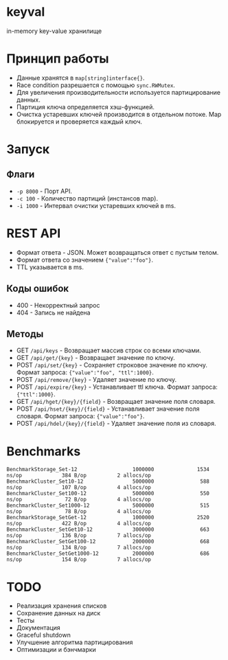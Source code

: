 # keyval
in-memory key-value хранилище

# Принцип работы
* Данные хранятся в `map[string]interface{}`.
* Race condition разрешается с помощью `sync.RWMutex`.
* Для увеличения производительности используется партицирование данных.
* Партиция ключа определяется хэш-функцией.
* Очистка устаревших ключей производится в отдельном потоке. Map блокируется и проверяется каждый ключ.

# Запуск
## Флаги
* `-p 8000` - Порт API.
* `-c 100` - Количество партиций (инстансов map).
* `-i 1000` - Интервал очистки устаревших ключей в ms.

# REST API
* Формат ответа - JSON. Может возвращаться ответ с пустым телом.
* Формат ответа со значением `{"value":"foo"}`.
* TTL указывается в ms.

## Коды ошибок
* 400 - Некорректный запрос
* 404 - Запись не найдена

## Методы
* GET `/api/keys` - Возвращает массив строк со всеми ключами.
* GET `/api/get/{key}` - Возвращает значение по ключу.
* POST `/api/set/{key}` - Сохраняет строковое значение по ключу. Формат запроса: `{"value":"foo", "ttl":1000}`.
* POST `/api/remove/{key}` - Удаляет значение по ключу.
* POST `/api/expire/{key}` - Устанавливает ttl ключа. Формат запроса: `{"ttl":1000}`.
* GET `/api/hget/{key}/{field}` - Возвращает значение поля словаря.
* POST `/api/hset/{key}/{field}` - Устанавливает значение поля словаря. Формат запроса: `{"value":"foo"}`.
* POST `/api/hdel/{key}/{field}` - Удаляет значение поля из словаря.

# Benchmarks
```
BenchmarkStorage_Set-12                  1000000              1534 ns/op             384 B/op          2 allocs/op
BenchmarkCluster_Set10-12                5000000               588 ns/op             107 B/op          4 allocs/op
BenchmarkCluster_Set100-12               5000000               550 ns/op              72 B/op          4 allocs/op
BenchmarkCluster_Set1000-12              5000000               515 ns/op              78 B/op          4 allocs/op
BenchmarkStorage_SetGet-12               1000000              2520 ns/op             422 B/op          4 allocs/op
BenchmarkCluster_SetGet10-12             3000000               663 ns/op             136 B/op          7 allocs/op
BenchmarkCluster_SetGet100-12            2000000               668 ns/op             134 B/op          7 allocs/op
BenchmarkCluster_SetGet1000-12           2000000               686 ns/op             154 B/op          7 allocs/op
```

# TODO
* Реализация хранения списков
* Сохранение данных на диск
* Тесты
* Документация
* Graceful shutdown
* Улучшение алгоритма партицирования
* Оптимизации и бэнчмарки